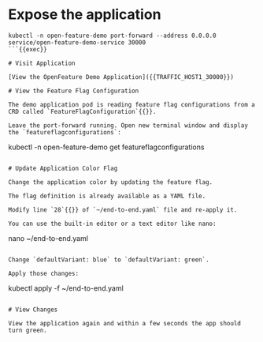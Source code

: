 # Expose the application

```
kubectl -n open-feature-demo port-forward --address 0.0.0.0 service/open-feature-demo-service 30000
```{{exec}}

# Visit Application

[View the OpenFeature Demo Application]({{TRAFFIC_HOST1_30000}})

# View the Feature Flag Configuration

The demo application pod is reading feature flag configurations from a CRD called `FeatureFlagConfiguration`{{}}.

Leave the port-forward running. Open new terminal window and display the `featureflagconfigurations`:

```
kubectl -n open-feature-demo get featureflagconfigurations
```{{exec}}

# Update Application Color Flag

Change the application color by updating the feature flag.

The flag definition is already available as a YAML file.

Modify line `28`{{}} of `~/end-to-end.yaml` file and re-apply it.

You can use the built-in editor or a text editor like nano:
```
nano ~/end-to-end.yaml
```{{exec}}

Change `defaultVariant: blue` to `defaultVariant: green`.

Apply those changes:

```
kubectl apply -f ~/end-to-end.yaml
```{{exec}}

# View Changes

View the application again and within a few seconds the app should turn green.